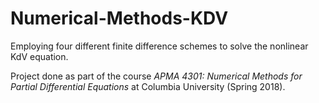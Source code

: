 # Numerical-Methods-KDV
Employing four different finite difference schemes to solve the nonlinear KdV equation.

Project done as part of the course *APMA 4301: Numerical Methods for Partial Differential Equations* at Columbia University (Spring 2018).
